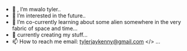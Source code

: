 - 👋 , I’m mwalo tyler..
- 👀 I’m interested in the future..
- 🌱 I’m co-currently learning about some alien somewhere in the very fabric of space and time...
- 💞️ currently creating my stuff...
- 📫 How to reach me  <a> email: tylerjaykenny@gmail.com </> ...

<!---
tylerjay254/tylerjay254 is a ✨ special ✨ repository because its `README.md` (this file) appears on your GitHub profile.
You can click the Preview link to take a look at your changes.
--->
